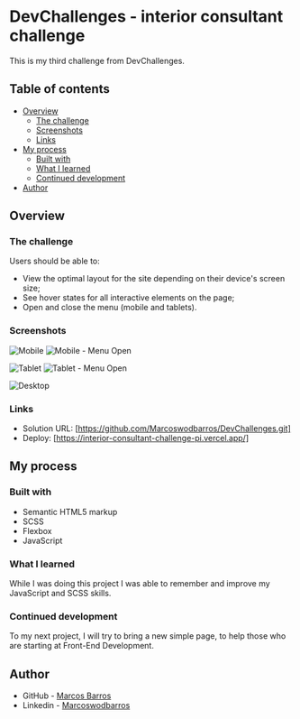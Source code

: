 # DevChallenges - interior consultant challenge

This is my third challenge from DevChallenges.

## Table of contents

- [Overview](#overview)
  - [The challenge](#the-challenge)
  - [Screenshots](#screenshots)
  - [Links](#links)
- [My process](#my-process)
  - [Built with](#built-with)
  - [What I learned](#what-i-learned)
  - [Continued development](#continued-development)
- [Author](#author)


## Overview

### The challenge

Users should be able to:

- View the optimal layout for the site depending on their device's screen size;
- See hover states for all interactive elements on the page;
- Open and close the menu (mobile and tablets).

### Screenshots

![Mobile](https://github.com/Marcoswodbarros/DevChallenges/assets/108278189/eee26177-fbd5-4284-b8df-a51009f5f89e)
![Mobile - Menu Open](https://github.com/Marcoswodbarros/DevChallenges/assets/108278189/9ad9999e-54ca-4f19-98e3-c11294afdf85)

![Tablet](https://github.com/Marcoswodbarros/DevChallenges/assets/108278189/36a4b786-c88d-4a2d-a5d9-064f0733a4c6)
![Tablet - Menu Open](https://github.com/Marcoswodbarros/DevChallenges/assets/108278189/bc6ab5e2-2d2f-49db-aa78-1f34a3241a45)

![Desktop](https://github.com/Marcoswodbarros/DevChallenges/assets/108278189/56e00105-7ed9-4aea-a501-dac626767d6e)

### Links

- Solution URL: [https://github.com/Marcoswodbarros/DevChallenges.git]
- Deploy: [https://interior-consultant-challenge-pi.vercel.app/]


## My process

### Built with

- Semantic HTML5 markup
- SCSS
- Flexbox
- JavaScript

### What I learned

While I was doing this project I was able to remember and improve my JavaScript and SCSS skills. 

### Continued development

To my next project, I will try to bring a new simple page, to help those who are starting at Front-End Development.


## Author

- GitHub - [Marcos Barros](https://github.com/Marcoswodbarros)
- Linkedin - [Marcoswodbarros](www.linkedin.com/in/marcoswodbarros)
